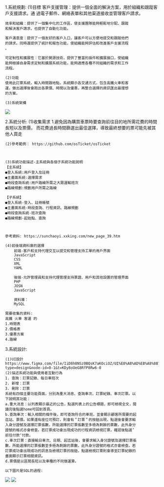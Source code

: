 1.系統規劃:
    (1)目標
    客戶支援管理：提供一個全面的解決方案，用於組織和跟蹤客戶支援請求。通
    過電子郵件、網絡表單和其他渠道接收並管理客戶請求。
    
    效率和組織：提供了一個集中化的工作區，使支援團隊能夠輕鬆地分配、跟蹤
    和解決客戶請求，也提供了自動化功能。
    
    客戶滿意度：提供了一個友好的客戶入口，讓客戶可以方便地提交和跟蹤他們
    的請求。同時還提供了統計和報告功能，使組織能夠評估和改進客戶支援流程
    。
    
    可定制性和擴展性：它基於開源技術，提供了豐富的插件和擴展接口，使組織
    能夠根據自身需求定制和擴展系統功能，能夠適應各種不同組織的需求和工作
    流程。 

    (2)功能
    使用此訂票系統，輸入時間跟地點，系統顯示各交通方式，包含高鐵火車和客
    運，做出選擇後會跑出各票價、時間以及優惠，再整合選擇的資訊匯出最理想
    的方案。

    (3)系統架構
![](https://hackmd.io/_uploads/HJ6LXYOS3.png)

  
2.系統分析:
    (1)收集需求
    1.避免因為購買車票時要查詢前往目的地所需花費的時間長短以及票價，
    而花費過長時間篩選出最佳選擇，導致最終想要的票可能先被其他人買走
    
    (2)參考範例： https://github.com/osTicket/osTicket


     
    (3)系統功能描述-主系統與各個子系統功能說明
    【主系統】
    ●登入系統:用戶登入及註冊
    ●主畫面系統:選擇需求
    ●時段查詢系統:用戶路線所需之大眾運輸班次
    ●路線規劃:規劃用戶所需之路線
    
    【子系統】
    ●登入系統-登入、註冊帳號
    ●主畫面系統-時段查詢、行程資訊、路線規劃
    ●時段查詢系統-班次查詢
    ●路線規劃-起始點、查詢
    
    
    
    參考資料: https://sunchaoyi.xxking.com/new_page_39.htm
        
    (4)前後端資料庫的選擇 
        前端-客戶和支持代理交互以提交和管理支持工單的用戶界面
        JavaScript
        CSS
        XML
        YAML
    
        後端-允許管理員和支持代理管理支持票證、用戶和其他設置的管理界面
        PHP
        JOSN 
        JavaScript
        
        資料庫：
        MySQL
        
    需要收集的資料:
    高鐵 火車 客運 的 
    1.時間表
    2.價格表
    3.優惠方案
    4.路線
  
3.系統設計:
    
    (1)UI設計 
    https://www.figma.com/file/IiD8h8NSz0BQsK7aKOciOZ/UI%E8%A8%AD%E8%A8%88?type=design&node-id=0-1&t=KDy8oUeG8RfP8Rw6-0
    (2)描述系統功能與使用者互動行為
    1. 查詢：訂票記錄、每日車班次
    2. 新增：訂票
    3. 刪除：訂票
    系統有四個主要功能頁面，分別為重大消息、查詢車次、訂票紀錄、車次訂票。以
    下說明其功能：
    a.重大消息：以列表顯示最近的公告，點選列表上的公告標題，即可檢視全文，閱
    讀完後點選home可回到首頁。
    b.查詢車次：輸入相關的條件後，即可查詢符合的車班，並會顯示顧客所需要的起
    迄站、票價。如果還有座位可預訂，則會有＂訂票＂的按鈕出現，點選後會要求輸
    入身分證號及選擇訂票張數，所能選擇的訂票張數至多極為剩餘的票數，此外身分
    證號的格式亦會檢查。若訂票成功會出現成功的行程資訊檢視訂票，確認後點選’
    前往付款‘付款。
    c.車次訂票：直接輸日車次、日期、起迄站後，會要求輸入身分證號及選擇訂票張
    數，所能選擇的訂票張數至多極為剩餘的票數，此外身分證號的格式亦會檢查。若
    訂票成功會出現成功的訊息及檢視訂票的按鈕，點選檢視訂票則會導至訂票紀錄的
    畫面顯示訂票相關資訊。
    d.票價是以區間長短以及車種的不同做運算。

    以下圖片是SQL的過程:
![](https://hackmd.io/_uploads/BJ4ZE_av3.png)
![](https://hackmd.io/_uploads/S1NZ4OpD2.png)
